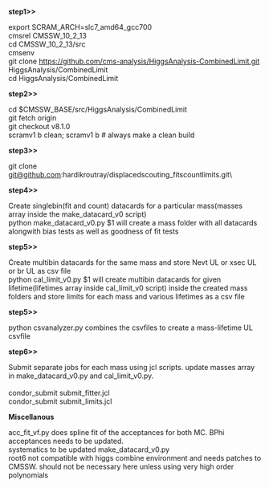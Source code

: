 **step1>>**

export SCRAM_ARCH=slc7_amd64_gcc700\
cmsrel CMSSW_10_2_13\
cd CMSSW_10_2_13/src\
cmsenv\
git clone https://github.com/cms-analysis/HiggsAnalysis-CombinedLimit.git HiggsAnalysis/CombinedLimit\
cd HiggsAnalysis/CombinedLimit

**step2>>** 

cd $CMSSW_BASE/src/HiggsAnalysis/CombinedLimit\
git fetch origin\
git checkout v8.1.0\
scramv1 b clean; scramv1 b # always make a clean build

**step3>>**

git clone git@github.com:hardikroutray/displacedscouting_fitscountlimits.git\

**step4>>**

Create singlebin(fit and count) datacards for a particular mass(masses array inside the make_datacard_v0 script)\
python make_datacard_v0.py $1 will create a mass folder with all datacards alongwith bias tests as well as goodness of fit tests

**step5>>**

Create multibin datacards for the same mass and store Nevt UL or xsec UL or br UL as csv file\
python cal_limit_v0.py $1 will create multibin datacards for given lifetime(lifetimes array inside cal_limit_v0 script) inside the created mass folders and store limits for each mass and various lifetimes as a csv file

**step5>>**

python csvanalyzer.py combines the csvfiles to create a mass-lifetime UL csvfile

**step6>>**

Submit separate jobs for each mass using jcl scripts. update masses array in make_datacard_v0.py and cal_limit_v0.py.\
\
condor_submit submit_fitter.jcl\
condor_submit submit_limits.jcl

**Miscellanous**

acc_fit_vf.py does spline fit of the acceptances for both MC. BPhi acceptances needs to be updated.\
systematics to be updated make_datacard_v0.py\
root6 not compatible with higgs combine environment and needs patches to CMSSW. should not be necessary here unless using very high order polynomials
